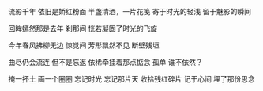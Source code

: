 流影千年
依旧是娇红粉面
半盏清酒，一片花笺
寄于时光的轻浅
留于魅影的瞬间

回眸嫣然那是去年
刹那间
恍若凝固了时光的飞旋

今年春风拂柳无边
惊觉间
芳形飘然不见
断壁残垣

曲尽仍会流连
但不是忘返
依稀牵挂着那点惦念
孤单
谁不依然？

掩一抔土
画一个圈圈
忘记时光
忘记那片天
收拾残红碎片
记于心间
埋了那份思念
